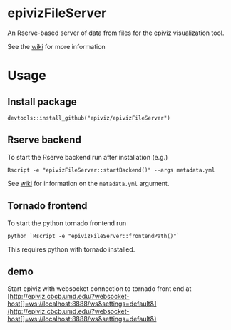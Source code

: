 # epivizFileServer

An Rserve-based server of data from files for the [epiviz](http://epiviz.org) visualization tool.

See the [wiki](https://github.com/epiviz/epivizFileServer/wiki) for more information

# Usage

## Install package

```{r}
devtools::install_github("epiviz/epivizFileServer")
```

## Rserve backend

To start the Rserve backend run after installation (e.g.)

```{bash}
Rscript -e "epivizFileServer::startBackend()" --args metadata.yml
```

See [wiki](https://github.com/epiviz/epivizFileServer/wiki) for information on the `metadata.yml` argument.

## Tornado frontend

To start the python tornado frontend run

```{bash}
python `Rscript -e "epivizFileServer::frontendPath()"`
```

This requires python with tornado installed.

## demo

Start epiviz with websocket connection to tornado front end at [http://epiviz.cbcb.umd.edu/?websocket-host[]=ws://localhost:8888/ws&settings=default&](http://epiviz.cbcb.umd.edu/?websocket-host[]=ws://localhost:8888/ws&settings=default&)
